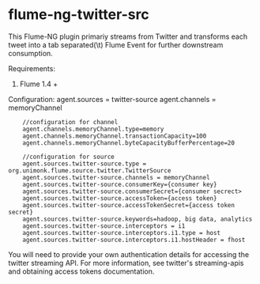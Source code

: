 flume-ng-twitter-src
====================

This Flume-NG plugin primariy streams from Twitter and transforms each tweet into a tab separated(\t) Flume Event for further downstream consumption. 

Requirements:
 1) Flume 1.4 +

Configuration:
        agent.sources = twitter-source
        agent.channels = memoryChannel
 
        //configuration for channel
        agent.channels.memoryChannel.type=memory
        agent.channels.memoryChannel.transactionCapacity=100
        agent.channels.memoryChannel.byteCapacityBufferPercentage=20

        //configuration for source
        agent.sources.twitter-source.type = org.unimonk.flume.source.twitter.TwitterSource
		agent.sources.twitter-source.channels = memoryChannel
		agent.sources.twitter-source.consumerKey={consumer key}
		agent.sources.twitter-source.consumerSecret={consumer secrect>
		agent.sources.twitter-source.accessToken={access token}
		agent.sources.twitter-source.accessTokenSecret={access token secret}
		agent.sources.twitter-source.keywords=hadoop, big data, analytics
		agent.sources.twitter-source.interceptors = i1
		agent.sources.twitter-source.interceptors.i1.type = host
		agent.sources.twitter-source.interceptors.i1.hostHeader = fhost


		
You will need to provide your own authentication details for accessing the twitter streaming API.
 For more information, see twitter's streaming-apis and obtaining access tokens documentation.